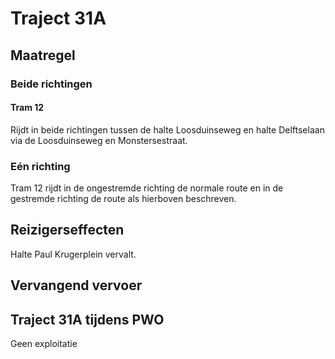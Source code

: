 # Traject 31A
## Maatregel
### Beide richtingen

#### Tram 12
Rijdt in beide richtingen tussen de halte Loosduinseweg en halte Delftselaan via de Loosduinseweg en Monstersestraat.

### Eén richting
Tram 12 rijdt in de ongestremde richting de normale route en in de gestremde richting de route als hierboven beschreven.

## Reizigerseffecten
Halte Paul Krugerplein vervalt.

## Vervangend vervoer

## Traject 31A tijdens PWO 
Geen exploitatie
